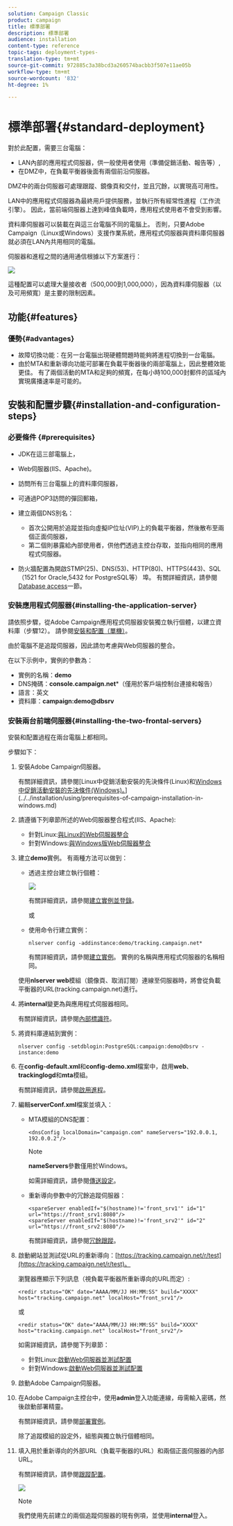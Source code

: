 ```yaml
---
solution: Campaign Classic
product: campaign
title: 標準部署
description: 標準部署
audience: installation
content-type: reference
topic-tags: deployment-types-
translation-type: tm+mt
source-git-commit: 972885c3a38bcd3a260574bacbb3f507e11ae05b
workflow-type: tm+mt
source-wordcount: '832'
ht-degree: 1%

---
```



# 標準部署{#standard-deployment}

對於此配置，需要三台電腦：

* LAN內部的應用程式伺服器，供一般使用者使用（準備促銷活動、報告等）,
* 在DMZ中，在負載平衡器後面有兩個前沿伺服器。

DMZ中的兩台伺服器可處理跟蹤、鏡像頁和交付，並且冗餘，以實現高可用性。

LAN中的應用程式伺服器為最終用戶提供服務，並執行所有經常性進程（工作流引擎）。 因此，當前端伺服器上達到峰值負載時，應用程式使用者不會受到影響。

資料庫伺服器可以裝載在與這三台電腦不同的電腦上。 否則，只要Adobe Campaign（Linux或Windows）支援作業系統，應用程式伺服器與資料庫伺服器就必須在LAN內共用相同的電腦。

伺服器和進程之間的通用通信根據以下方案進行：

![](assets/s_001_ncs_install_standardconfig.png)

這種配置可以處理大量接收者（500,000到1,000,000），因為資料庫伺服器（以及可用頻寬）是主要的限制因素。

## 功能{#features}

### 優勢{#advantages}

* 故障切換功能：在另一台電腦出現硬體問題時能夠將進程切換到一台電腦。
* 由於MTA和重新導向功能可部署在負載平衡器後的兩部電腦上，因此整體效能更佳。 有了兩個活動的MTA和足夠的頻寬，在每小時100,000封郵件的區域內實現廣播速率是可能的。

## 安裝和配置步驟{#installation-and-configuration-steps}

### 必要條件 {#prerequisites}

* JDK在這三部電腦上，
* Web伺服器(IIS、Apache)。
* 訪問所有三台電腦上的資料庫伺服器，
* 可通過POP3訪問的彈回郵箱，
* 建立兩個DNS別名：

   * 首次公開用於追蹤並指向虛擬IP位址(VIP)上的負載平衡器，然後散布至兩個正面伺服器，
   * 第二個則暴露給內部使用者，供他們透過主控台存取，並指向相同的應用程式伺服器。

* 防火牆配置為開啟STMP(25)、DNS(53)、HTTP(80)、HTTPS(443)、SQL（1521 for Oracle,5432 for PostgreSQL等） 埠。 有關詳細資訊，請參閱[Database access](../../installation/using/network-configuration.md#database-access)一節。

### 安裝應用程式伺服器{#installing-the-application-server}

請依照步驟，從Adobe Campaign應用程式伺服器安裝獨立執行個體，以建立資料庫（步驟12）。 請參閱[安裝和配置（單機）](../../installation/using/standalone-deployment.md#installing-and-configuring--single-machine-)。

由於電腦不是追蹤伺服器，因此請勿考慮與Web伺服器的整合。

在以下示例中，實例的參數為：

* 實例的名稱：**demo**
* DNS掩碼：**console.campaign.net***（僅用於客戶端控制台連接和報告）
* 語言：英文
* 資料庫：**campaign:demo@dbsrv**

### 安裝兩台前端伺服器{#installing-the-two-frontal-servers}

安裝和配置過程在兩台電腦上都相同。

步驟如下：

1. 安裝Adobe Campaign伺服器。

   有關詳細資訊，請參閱[Linux中促銷活動安裝的先決條件(Linux)和[Windows中促銷活動安裝的先決條件(Windows)。](../../installation/using/prerequisites-of-campaign-installation-in-linux.md)](../../installation/using/prerequisites-of-campaign-installation-in-windows.md)

1. 請遵循下列章節所述的Web伺服器整合程式(IIS、Apache):

   * 針對Linux:[與Linux的Web伺服器整合](../../installation/using/integration-into-a-web-server-for-linux.md)
   * 針對Windows:[與Windows版Web伺服器整合](../../installation/using/integration-into-a-web-server-for-windows.md)

1. 建立&#x200B;**demo**&#x200B;實例。 有兩種方法可以做到：

   * 透過主控台建立執行個體：

      ![](assets/install_create_new_connexion.png)

      有關詳細資訊，請參閱[建立實例並登錄](../../installation/using/creating-an-instance-and-logging-on.md)。

      或

   * 使用命令行建立實例：

      ```
      nlserver config -addinstance:demo/tracking.campaign.net*
      ```

      有關詳細資訊，請參閱[建立實例](../../installation/using/command-lines.md#creating-an-instance)。
   實例的名稱與應用程式伺服器的名稱相同。

   使用&#x200B;**nlserver web**&#x200B;模組（鏡像頁、取消訂閱）連線至伺服器時，將會從負載平衡器的URL(tracking.campaign.net)進行。

1. 將&#x200B;**internal**&#x200B;變更為與應用程式伺服器相同。

   有關詳細資訊，請參閱[內部標識符](../../installation/using/campaign-server-configuration.md#internal-identifier)。

1. 將資料庫連結到實例：

   ```
   nlserver config -setdblogin:PostgreSQL:campaign:demo@dbsrv -instance:demo
   ```

1. 在&#x200B;**config-default.xml**&#x200B;和&#x200B;**config-demo.xml**&#x200B;檔案中，啟用&#x200B;**web**、**trackinglogd**&#x200B;和&#x200B;**mta**&#x200B;模組。

   有關詳細資訊，請參閱[啟用進程](../../installation/using/campaign-server-configuration.md#enabling-processes)。

1. 編輯&#x200B;**serverConf.xml**&#x200B;檔案並填入：

   * MTA模組的DNS配置：

      ```
      <dnsConfig localDomain="campaign.com" nameServers="192.0.0.1, 192.0.0.2"/>
      ```

      >[!NOTE]
      >
      >**nameServers**&#x200B;參數僅用於Windows。

      如需詳細資訊，請參閱[傳送設定](../../installation/using/campaign-server-configuration.md#delivery-settings)。

   * 重新導向參數中的冗餘追蹤伺服器：

      ```
      <spareServer enabledIf="$(hostname)!='front_srv1'" id="1" url="https://front_srv1:8080"/>
      <spareServer enabledIf="$(hostname)!='front_srv2'" id="2" url="https://front_srv2:8080"/>
      ```

      有關詳細資訊，請參閱[冗餘跟蹤](../../installation/using/configuring-campaign-server.md#redundant-tracking)。

1. 啟動網站並測試從URL的重新導向：[https://tracking.campaign.net/r/test](https://tracking.campaign.net/r/test)。

   瀏覽器應顯示下列訊息（視負載平衡器所重新導向的URL而定）:

   ```
   <redir status="OK" date="AAAA/MM/JJ HH:MM:SS" build="XXXX" host="tracking.campaign.net" localHost="front_srv1"/>
   ```

   或

   ```
   <redir status="OK" date="AAAA/MM/JJ HH:MM:SS" build="XXXX" host="tracking.campaign.net" localHost="front_srv2"/>
   ```

   如需詳細資訊，請參閱下列章節：

   * 針對Linux:[啟動Web伺服器並測試配置](../../installation/using/integration-into-a-web-server-for-linux.md#launching-the-web-server-and-testing-the-configuration)
   * 針對Windows:[啟動Web伺服器並測試配置](../../installation/using/integration-into-a-web-server-for-windows.md#launching-the-web-server-and-testing-the-configuration)

1. 啟動Adobe Campaign伺服器。
1. 在Adobe Campaign主控台中，使用&#x200B;**admin**&#x200B;登入功能連線，毋需輸入密碼，然後啟動部署精靈。

   有關詳細資訊，請參閱[部署實例](../../installation/using/deploying-an-instance.md)。

   除了追蹤模組的設定外，組態與獨立執行個體相同。

1. 填入用於重新導向的外部URL（負載平衡器的URL）和兩個正面伺服器的內部URL。

   有關詳細資訊，請參閱[跟蹤配置](../../installation/using/deploying-an-instance.md#tracking-configuration)。

   ![](assets/d_ncs_install_tracking2.png)

   >[!NOTE]
   >
   >我們使用先前建立的兩個追蹤伺服器的現有例項，並使用&#x200B;**internal**&#x200B;登入。

